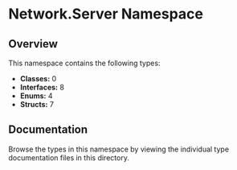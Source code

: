 # Network.Server Namespace

## Overview

This namespace contains the following types:

- **Classes:** 0
- **Interfaces:** 8
- **Enums:** 4
- **Structs:** 7

## Documentation

Browse the types in this namespace by viewing the individual type documentation files in this directory.

